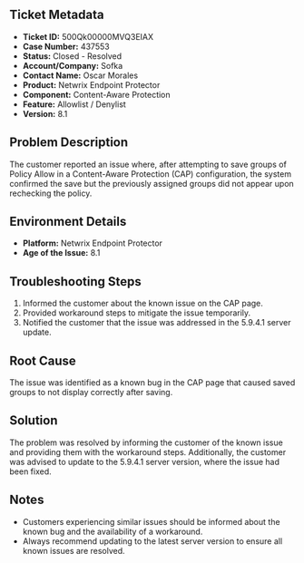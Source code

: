 ## Ticket Metadata
- **Ticket ID:** 500Qk00000MVQ3EIAX
- **Case Number:** 437553
- **Status:** Closed - Resolved
- **Account/Company:** Sofka
- **Contact Name:** Oscar Morales
- **Product:** Netwrix Endpoint Protector
- **Component:** Content-Aware Protection
- **Feature:** Allowlist / Denylist
- **Version:** 8.1

## Problem Description
The customer reported an issue where, after attempting to save groups of Policy Allow in a Content-Aware Protection (CAP) configuration, the system confirmed the save but the previously assigned groups did not appear upon rechecking the policy.

## Environment Details
- **Platform:** Netwrix Endpoint Protector
- **Age of the Issue:** 8.1

## Troubleshooting Steps
1. Informed the customer about the known issue on the CAP page.
2. Provided workaround steps to mitigate the issue temporarily.
3. Notified the customer that the issue was addressed in the 5.9.4.1 server update.

## Root Cause
The issue was identified as a known bug in the CAP page that caused saved groups to not display correctly after saving.

## Solution
The problem was resolved by informing the customer of the known issue and providing them with the workaround steps. Additionally, the customer was advised to update to the 5.9.4.1 server version, where the issue had been fixed.

## Notes
- Customers experiencing similar issues should be informed about the known bug and the availability of a workaround.
- Always recommend updating to the latest server version to ensure all known issues are resolved.